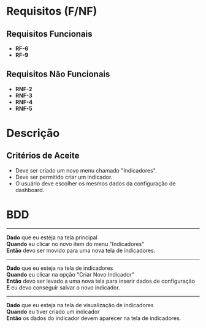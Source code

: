 # Requisitos (F/NF)

## Requisitos Funcionais

- **RF-6**
- **RF-9**

## Requisitos Não Funcionais

- **RNF-2**
- **RNF-3**
- **RNF-4**
- **RNF-5**

# Descrição

## Critérios de Aceite

- Deve ser criado um novo menu chamado "Indicadores".
- Deve ser permitido criar um indicador.
- O usuário deve escolher os mesmos dados da configuração de dashboard.

# BDD

---

**Dado** que eu esteja na tela principal  
**Quando** eu clicar no novo item do menu "Indicadores"  
**Então** devo ser movido para uma nova tela de indicadores.

---

**Dado** que eu esteja na tela de indicadores  
**Quando** eu clicar na opção "Criar Novo Indicador"  
**Então** devo ser levado a uma nova tela para inserir dados de configuração  
**E** eu devo conseguir salvar o novo indicador.

---

**Dado** que eu esteja na tela de visualização de indicadores  
**Quando** eu tiver criado um indicador  
**Então** os dados do indicador devem aparecer na tela de indicadores.

